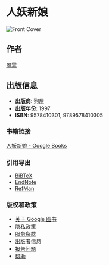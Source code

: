 # 人妖新娘

![Front Cover](/googlebooks/images/no_cover_thumb.gif)

## 作者
[夙雲](https://www.google.com/search?tbo=p&tbm=bks&q=inauthor:%22%E5%A4%9A%E5%9F%9F%E5%9E%8B%E4%BF%A1%E6%81%AF%22)

## 出版信息
- **出版商**: 狗屋
- **出版年份**: 1997
- **ISBN**: 9578410301, 9789578410305

### 书籍链接
[人妖新娘 - Google Books](https://books.google.com/books/about/%E4%BA%BA%E5%A6%96%E6%96%B0%E5%A8%98.html?id=FhCZMwEACAAJ&hl=en)

### 引用导出
- [BiBTeX](https://books.google.com/books/download/%E4%BA%BA%E5%A6%96%E6%96%B0%E5%A8%98.bibtex?id=FhCZMwEACAAJ&output=bibtex)
- [EndNote](https://books.google.com/books/download/%E4%BA%BA%E5%A6%96%E6%96%B0%E5%A8%98.enw?id=FhCZMwEACAAJ&output=enw)
- [RefMan](https://books.google.com/books/download/%E4%BA%BA%E5%A6%96%E6%96%B0%E5%A8%98.ris?id=FhCZMwEACAAJ&output=ris)

### 版权和政策
- [关于 Google 图书](https://intl/en/googlebooks/about.html)
- [隐私政策](https://intl/en/googlebooks/privacy.html)
- [服务条款](https://intl/en/googlebooks/tos.html)
- [出版者信息](http://books.google.com/support/partner/?hl=en)
- [报告问题](http://books.google.com/support/answer/180577?hl=en&url=https://books.google.com/books/about/%E4%BA%BA%E5%A6%96%E6%96%B0%E5%A8%98.html?id=FhCZMwEACAAJ&hl=en&v=FhCZMwEACAAJ&is=atb)
- [帮助](http://books.google.com/support/topic/4359341?hl=en)
<!-- tcd_original_link https://books.google.com/books/about/%E4%BA%BA%E5%A6%96%E6%96%B0%E5%A8%98.html?id=FhCZMwEACAAJ -->
